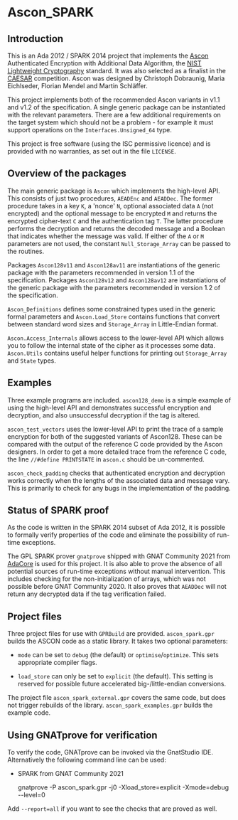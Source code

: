# Ascon_SPARK

## Introduction

This is an Ada 2012 / SPARK 2014 project that implements the [Ascon](http://ascon.iaik.tugraz.at) 
Authenticated Encryption with Additional Data Algorithm, the [NIST Lightweight 
Cryptography](https://csrc.nist.gov/projects/lightweight-cryptography) standard. It was also 
selected as a finalist in the [CAESAR](http://competitions.cr.yp.to/caesar.html) competition. Ascon 
was designed by Christoph Dobraunig, Maria Eichlseder, Florian Mendel and Martin Schläffer.

This project implements both of the recommended Ascon variants in v1.1 and v1.2 of the
specification. A single generic package can be instantiated with the relevant parameters. There are
a few additional requirements on the target system which should not be a problem - for example it
must support operations on the `Interfaces.Unsigned_64` type.

This project is free software (using the ISC permissive licence) and is provided with no
warranties, as set out in the file `LICENSE`.

## Overview of the packages

The main generic package is `Ascon` which implements the high-level API. This consists of just two
procedures, `AEADEnc` and `AEADDec`. The former procedure takes in a key `K`, a 'nonce' `N`,
optional associated data `A` (not encrypted) and the optional message to be encrypted `M` and
returns the encrypted cipher-text `C` and the authentication tag `T`. The latter procedure performs
the decryption and returns the decoded message and a Boolean that indicates whether the message was
valid. If either of the  `A` or `M` parameters are not used, the constant `Null_Storage_Array` can
be passed to the routines.

Packages `Ascon128v11` and `Ascon128av11` are instantiations of the generic package with the
parameters recommended in version 1.1 of the specification. Packages `Ascon128v12` and
`Ascon128av12` are instantiations of the generic package with the parameters recommended in version
1.2 of the specification.

`Ascon_Definitions` defines some constrained types used in the generic formal parameters and
`Ascon.Load_Store` contains functions that convert between standard word sizes and `Storage_Array`
in Little-Endian format.

`Ascon.Access_Internals` allows access to the lower-level API which allows you to follow the
internal state of the cipher as it processes some data. `Ascon.Utils` contains useful helper
functions for printing out `Storage_Array` and `State` types.

## Examples

Three example programs are included. `ascon128_demo` is a simple example of using the high-level
API and demonstrates successful encryption and decryption, and also unsuccessful decryption if the
tag is altered.

`ascon_test_vectors` uses the lower-level API to print the trace of a sample encryption for both of
the suggested variants of Ascon128. These can be compared with the output of the reference C code
provided by the Ascon designers. In order to get a more detailed trace from the reference C code,
the line `//#define PRINTSTATE` in `ascon.c` should be un-commented.

`ascon_check_padding` checks that authenticated encryption and decryption works correctly when the
lengths of the associated data and message vary. This is primarily to check for any bugs in the
implementation of the padding.

## Status of SPARK proof

As the code is written in the SPARK 2014 subset of Ada 2012, it is possible to formally verify
properties of the code and eliminate the possibility of run-time exceptions.

The GPL SPARK prover `gnatprove` shipped with GNAT Community 2021 from [AdaCore](https://www.adacore.com/community)
is used for this project. It is also able to prove the absence of all potential sources of run-time
exceptions without manual intervention. This includes checking for the non-initialization of arrays,
which was not possible before GNAT Community 2020. It also proves that `AEADDec` will not return any
decrypted data if the tag verification failed.

## Project files

Three project files for use with `GPRBuild` are provided. `ascon_spark.gpr` builds the ASCON code
as a static library. It takes two optional parameters:

- `mode` can be set to `debug` (the default) or `optimise`/`optimize`. This sets appropriate
compiler flags.

- `load_store` can only be set to `explicit` (the default). This setting is reserved for possible
future accelerated big-/little-endian conversions.

The project file `ascon_spark_external.gpr` covers the same code, but does not trigger rebuilds of
the library. `ascon_spark_examples.gpr` builds the example code.

## Using GNATprove for verification

To verify the code, GNATprove can be invoked via the GnatStudio IDE. Alternatively the following command
line can be used:

- SPARK from GNAT Community 2021

    gnatprove -P ascon_spark.gpr -j0 -Xload_store=explicit -Xmode=debug --level=0

Add `--report=all` if you want to see the checks that are proved as well.

